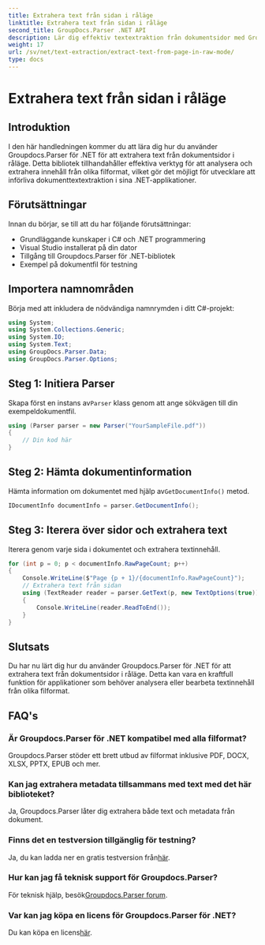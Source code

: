 ```yaml
---
title: Extrahera text från sidan i råläge
linktitle: Extrahera text från sidan i råläge
second_title: GroupDocs.Parser .NET API
description: Lär dig effektiv textextraktion från dokumentsidor med Groupdocs.Parser för .NET i den här omfattande självstudien.
weight: 17
url: /sv/net/text-extraction/extract-text-from-page-in-raw-mode/
type: docs
---
```

# Extrahera text från sidan i råläge

## Introduktion
I den här handledningen kommer du att lära dig hur du använder Groupdocs.Parser för .NET för att extrahera text från dokumentsidor i råläge. Detta bibliotek tillhandahåller effektiva verktyg för att analysera och extrahera innehåll från olika filformat, vilket gör det möjligt för utvecklare att införliva dokumenttextextraktion i sina .NET-applikationer.
## Förutsättningar
Innan du börjar, se till att du har följande förutsättningar:
- Grundläggande kunskaper i C# och .NET programmering
- Visual Studio installerat på din dator
- Tillgång till Groupdocs.Parser för .NET-bibliotek
- Exempel på dokumentfil för testning

## Importera namnområden
Börja med att inkludera de nödvändiga namnrymden i ditt C#-projekt:
```csharp
using System;
using System.Collections.Generic;
using System.IO;
using System.Text;
using GroupDocs.Parser.Data;
using GroupDocs.Parser.Options;
```
## Steg 1: Initiera Parser
 Skapa först en instans av`Parser` klass genom att ange sökvägen till din exempeldokumentfil.
```csharp
using (Parser parser = new Parser("YourSampleFile.pdf"))
{
    // Din kod här
}
```
## Steg 2: Hämta dokumentinformation
 Hämta information om dokumentet med hjälp av`GetDocumentInfo()` metod.
```csharp
IDocumentInfo documentInfo = parser.GetDocumentInfo();
```
## Steg 3: Iterera över sidor och extrahera text
Iterera genom varje sida i dokumentet och extrahera textinnehåll.
```csharp
for (int p = 0; p < documentInfo.RawPageCount; p++)
{
    Console.WriteLine($"Page {p + 1}/{documentInfo.RawPageCount}");
    // Extrahera text från sidan
    using (TextReader reader = parser.GetText(p, new TextOptions(true)))
    {
        Console.WriteLine(reader.ReadToEnd());
    }
}
```

## Slutsats
Du har nu lärt dig hur du använder Groupdocs.Parser för .NET för att extrahera text från dokumentsidor i råläge. Detta kan vara en kraftfull funktion för applikationer som behöver analysera eller bearbeta textinnehåll från olika filformat.

## FAQ's
### Är Groupdocs.Parser för .NET kompatibel med alla filformat?
Groupdocs.Parser stöder ett brett utbud av filformat inklusive PDF, DOCX, XLSX, PPTX, EPUB och mer.
### Kan jag extrahera metadata tillsammans med text med det här biblioteket?
Ja, Groupdocs.Parser låter dig extrahera både text och metadata från dokument.
### Finns det en testversion tillgänglig för testning?
 Ja, du kan ladda ner en gratis testversion från[här](https://releases.groupdocs.com/).
### Hur kan jag få teknisk support för Groupdocs.Parser?
 För teknisk hjälp, besök[Groupdocs.Parser forum](https://forum.groupdocs.com/c/parser/17).
### Var kan jag köpa en licens för Groupdocs.Parser för .NET?
 Du kan köpa en licens[här](https://purchase.groupdocs.com/buy).